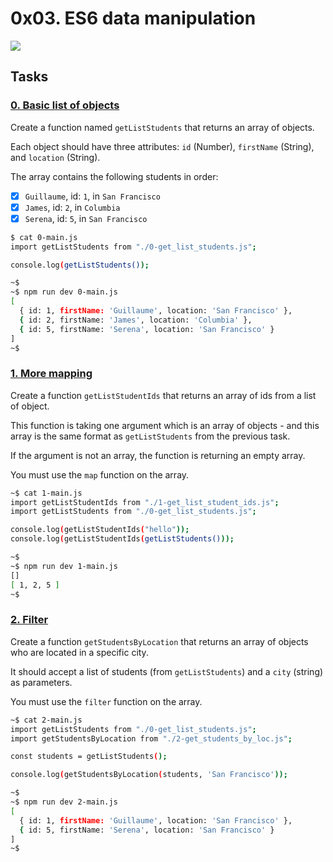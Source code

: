 # 0x03. ES6 data manipulation
![](https://s3.amazonaws.com/alx-intranet.hbtn.io/uploads/medias/2019/12/6ab7bec4727cb5c91257.jpg?X-Amz-Algorithm=AWS4-HMAC-SHA256&X-Amz-Credential=AKIARDDGGGOUSBVO6H7D%2F20230130%2Fus-east-1%2Fs3%2Faws4_request&X-Amz-Date=20230130T092731Z&X-Amz-Expires=86400&X-Amz-SignedHeaders=host&X-Amz-Signature=50dd955612b2fdf889b3491749596fdb8e8ce3c88822554c26c8ecff2606b7ad)

## Tasks
### [0. Basic list of objects](./0-get_list_students.js)
Create a function named `getListStudents` that returns an array of objects.

Each object should have three attributes: `id` (Number), `firstName` (String), and `location` (String).

The array contains the following students in order:

- [x] `Guillaume`, id: `1`, in `San Francisco`
- [x] `James`, id: `2`, in `Columbia`
- [x] `Serena`, id: `5`, in `San Francisco`

```sh
$ cat 0-main.js
import getListStudents from "./0-get_list_students.js";

console.log(getListStudents());

~$ 
~$ npm run dev 0-main.js 
[
  { id: 1, firstName: 'Guillaume', location: 'San Francisco' },
  { id: 2, firstName: 'James', location: 'Columbia' },
  { id: 5, firstName: 'Serena', location: 'San Francisco' }
]
~$ 
```

### [1. More mapping](./1-get_list_student_ids.js)
Create a function `getListStudentIds` that returns an array of ids from a list of object.

This function is taking one argument which is an array of objects - and this array is the same format as `getListStudents` from the previous task.

If the argument is not an array, the function is returning an empty array.

You must use the `map` function on the array.
```sh
~$ cat 1-main.js
import getListStudentIds from "./1-get_list_student_ids.js";
import getListStudents from "./0-get_list_students.js";

console.log(getListStudentIds("hello"));
console.log(getListStudentIds(getListStudents()));

~$ 
~$ npm run dev 1-main.js 
[]
[ 1, 2, 5 ]
~$ 
```


### [2. Filter]()
Create a function `getStudentsByLocation` that returns an array of objects who are located in a specific city.

It should accept a list of students (from `getListStudents`) and a `city` (string) as parameters.

You must use the `filter` function on the array.
```sh
~$ cat 2-main.js
import getListStudents from "./0-get_list_students.js";
import getStudentsByLocation from "./2-get_students_by_loc.js";

const students = getListStudents();

console.log(getStudentsByLocation(students, 'San Francisco'));

~$ 
~$ npm run dev 2-main.js 
[
  { id: 1, firstName: 'Guillaume', location: 'San Francisco' },
  { id: 5, firstName: 'Serena', location: 'San Francisco' }
]
~$ 
```